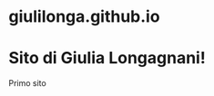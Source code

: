 # giulilonga.github.io
<!DOCTYPE html>
<html lang="it">
<head>
  <meta charset="UTF-8">
  <title>La mia pagina su GitHub Pages</title>
</head>
<body>
  <h1>Sito di Giulia Longagnani!</h1>
  <p>Primo sito</p>
</body>
</html>
